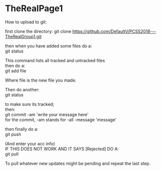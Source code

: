# TheRealPage1
How to upload to git:

first clone the directory:
git clone https://github.com/DefaultV/PCSS2018---TheRealGroup1.git<br/>

then when you have added some files do a:<br/>
git status<br/>

This command lists all tracked and untracked files<br/>
then do a:<br/>
git add file<br/>

Where file is the new file you made.<br/>

Then do another:<br/>
git status<br/>

to make sure its tracked;<br/>
then:<br/>
git commit -am 'write your message here'<br/>
for the commit, -am stands for -all -message 'message'<br/>

then finally do a:<br/>
git push<br/>

(And enter your acc info)<br/>
IF THIS DOES NOT WORK AND IT SAYS [Rejected] DO A:<br/>
git pull<br/>

To pull whatever new updates might be pending and repeat the last step.<br/>
